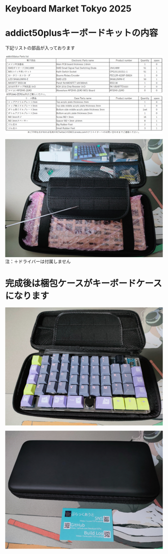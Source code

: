 # Keyboard Market Tokyo 2025

# addict50plusキーボードキットの内容
下記リストの部品が入っております

![addict50plusPartslist2025keyket](images/addict50plusPartslist2025keyket.png)

![addictnakami](images/addictnakami.jpg)
注：＋ドライバーは付属しません
# 完成後は梱包ケースがキーボードケースになります
![addictcase](images/addictcase.jpg)

![addictmeishi](images/addictmeishi.jpg)

